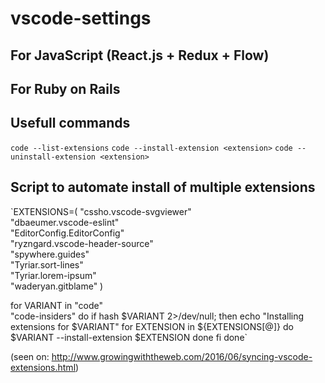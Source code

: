 # vscode-settings

## For JavaScript (React.js + Redux + Flow)

## For Ruby on Rails

## Usefull commands

`code --list-extensions`
`code --install-extension <extension>`
`code --uninstall-extension <extension>`

## Script to automate install of multiple extensions

`EXTENSIONS=(
  "cssho.vscode-svgviewer" \
  "dbaeumer.vscode-eslint" \
  "EditorConfig.EditorConfig" \
  "ryzngard.vscode-header-source" \
  "spywhere.guides" \
  "Tyriar.sort-lines" \
  "Tyriar.lorem-ipsum" \
  "waderyan.gitblame"
)

for VARIANT in "code" \
               "code-insiders"
do
  if hash $VARIANT 2>/dev/null; then
    echo "Installing extensions for $VARIANT"
    for EXTENSION in ${EXTENSIONS[@]}
    do
      $VARIANT --install-extension $EXTENSION
    done
  fi
done`

(seen on: http://www.growingwiththeweb.com/2016/06/syncing-vscode-extensions.html)

